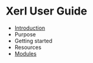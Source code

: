 Xerl User Guide
===============

 *  [Introduction](introduction.md)
   * Purpose
   * Getting started
   * Resources
 *  [Modules](modules.md)

